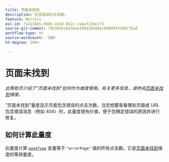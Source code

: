```yaml
---
title: 页面未找到
description: 包含错误的点击数。
feature: Metrics
exl-id: 71e138b5-69bb-41b0-852c-ca4af22be1f3
source-git-commit: 7d5383e1ee3bee189d3dd48bc6b899f4108f7ba8
workflow-type: ht
source-wordcount: '109'
ht-degree: 100%

---
```


# 页面未找到

*此帮助页介绍了“页面未找到”如何作为维度使用。有关更多信息，请参阅[页面未找到](../dimensions/pages-not-found.md)维度。*

“页面未找到”量度显示页面包含错误的点击次数。当您想要查看哪些页面或 URL 包含错误消息（例如 404）时，此量度很有价值，便于您确定错误的原因并进行修复。

## 如何计算此量度

此量度计算 [`pageType`](/help/implement/vars/page-vars/pagetype.md) 变量等于 `"errorPage"` 值的所有点击数。它是[页面未找到](../dimensions/pages-not-found.md)维度的等效量度。
